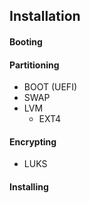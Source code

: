 ## Installation

#### Booting

#### Partitioning

- BOOT (UEFI)
- SWAP
- LVM
  - EXT4

#### Encrypting

- LUKS

#### Installing
